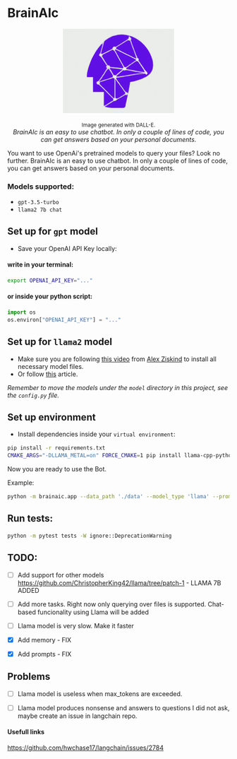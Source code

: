 # BrainAIc
<p align="center">
    <img src="./images/logo.png" alt="BrainAIc" width="50%">

</p>
<p align="center">
    <small>Image generated with DALL-E.<br></small>
    <em>BrainAIc is an easy to use chatbot. In only a couple of lines of code, you can get answers based on your personal documents.</em>
</p>


You want to use OpenAi's pretrained models to query your files? Look no further.
BrainAIc is an easy to use chatbot. In only a couple of lines of code, you can get answers based on your personal documents.

### Models supported:
- `gpt-3.5-turbo`
- `llama2 7b chat`

## Set up for `gpt` model
- Save your OpenAI API Key locally:
#### write in your terminal:
```sh
export OPENAI_API_KEY="..."
```
#### or inside your python script:
```python
import os
os.environ["OPENAI_API_KEY"] = "..."
```

## Set up for `llama2` model
- Make sure you are following [this video](https://www.youtube.com/watch?v=TsVZJbnnaSs) from [Alex Ziskind](https://github.com/alexziskind1) to install all necessary model files.
- Or follow [this](https://medium.com/@auslei/llama-2-for-mac-m1-ed67bbd9a0c2) article.

*Remember to move the models under the `model` directory in this project, see the `config.py` file.*

## Set up environment
- Install dependencies inside your `virtual environment`:
```sh
pip install -r requirements.txt
CMAKE_ARGS="-DLLAMA_METAL=on" FORCE_CMAKE=1 pip install llama-cpp-python
```

Now you are ready to use the Bot.

Example:
```sh
python -m brainaic.app --data_path './data' --model_type 'llama' --prompt 'How old is Vasilis?'
```

## Run tests:
```sh
python -m pytest tests -W ignore::DeprecationWarning
```

## TODO:
- [ ] Add support for other models
    https://github.com/ChristopherKing42/llama/tree/patch-1 - LLAMA 7B ADDED
- [ ] Add more tasks. Right now only querying over files is supported. Chat-based funcionality using Llama will be added
- [ ] Llama model is very slow. Make it faster
- [x] Add memory - FIX
- [x] Add prompts - FIX


## Problems
- [ ] Llama model is useless when max_tokens are exceeded.
- [ ] Llama model produces nonsense and answers to questions I did not ask, maybe create an issue in langchain repo.


#### Usefull links
https://github.com/hwchase17/langchain/issues/2784
